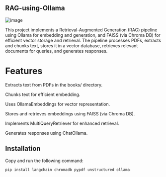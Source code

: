 ## RAG-using-Ollama

![image](https://github.com/user-attachments/assets/f87e2ac9-0334-4f66-9bbf-6f955a6578c3)

This project implements a Retrieval-Augmented Generation (RAG) pipeline using Ollama for embedding and generation, and FAISS (via Chroma DB) for efficient vector storage and retrieval. The pipeline processes PDFs, extracts and chunks text, stores it in a vector database, retrieves relevant documents for queries, and generates responses.

# Features
Extracts text from PDFs in the books/ directory.

Chunks text for efficient embedding.

Uses OllamaEmbeddings for vector representation.

Stores and retrieves embeddings using FAISS (via Chroma DB).

Implements MultiQueryRetriever for enhanced retrieval.

Generates responses using ChatOllama.


## Installation
Copy and run the following command:

```bash
pip install langchain chromadb pypdf unstructured ollama
